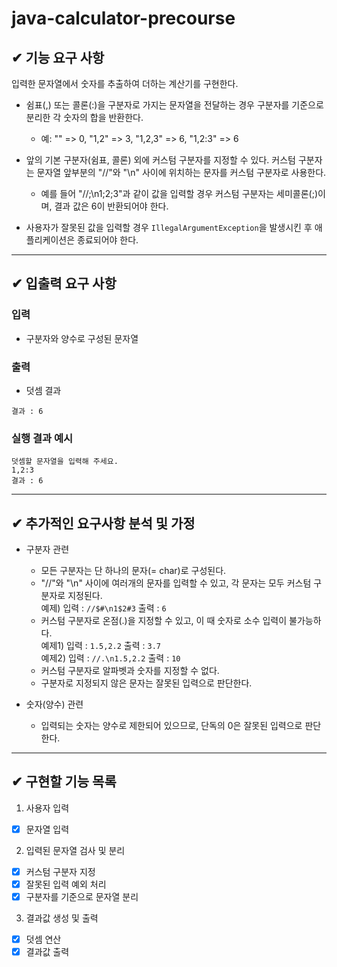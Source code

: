 # java-calculator-precourse

## ✔ 기능 요구 사항

입력한 문자열에서 숫자를 추출하여 더하는 계산기를 구현한다.

- 쉼표(,) 또는 콜론(:)을 구분자로 가지는 문자열을 전달하는 경우 구분자를 기준으로 분리한 각 숫자의 합을 반환한다.
    - 예: "" => 0, "1,2" => 3, "1,2,3" => 6, "1,2:3" => 6


- 앞의 기본 구분자(쉼표, 콜론) 외에 커스텀 구분자를 지정할 수 있다. 커스텀 구분자는 문자열 앞부분의 "//"와 "\n" 사이에 위치하는 문자를 커스텀 구분자로 사용한다.
    - 예를 들어 "//;\n1;2;3"과 같이 값을 입력할 경우 커스텀 구분자는 세미콜론(;)이며, 결과 값은 6이 반환되어야 한다.


- 사용자가 잘못된 값을 입력할 경우 `IllegalArgumentException`을 발생시킨 후 애플리케이션은 종료되어야 한다.

---

## ✔ 입출력 요구 사항

### 입력

- 구분자와 양수로 구성된 문자열

### 출력

- 덧셈 결과

```
결과 : 6
```

### 실행 결과 예시

```
덧셈할 문자열을 입력해 주세요.
1,2:3
결과 : 6
```

---

## ✔ 추가적인 요구사항 분석 및 가정

- 구분자 관련
    - 모든 구분자는 단 하나의 문자(= char)로 구성된다.
    - "//"와 "\n" 사이에 여러개의 문자를 입력할 수 있고, 각 문자는 모두 커스텀 구분자로 지정된다.
      <br> 예제) 입력 : `//$#\n1$2#3` 출력 : `6`
    - 커스텀 구분자로 온점(.)을 지정할 수 있고, 이 때 숫자로 소수 입력이 불가능하다.
      <br> 예제1) 입력 : `1.5,2.2` 출력 : `3.7`
      <br> 예제2) 입력 : `//.\n1.5,2.2` 출력 : `10`
    - 커스텀 구분자로 알파벳과 숫자를 지정할 수 없다.
    - 구분자로 지정되지 않은 문자는 잘못된 입력으로 판단한다.


- 숫자(양수) 관련
    - 입력되는 숫자는 양수로 제한되어 있으므로, 단독의 0은 잘못된 입력으로 판단한다.

---

## ✔ 구현할 기능 목록

1. 사용자 입력

- [x] 문자열 입력

2. 입력된 문자열 검사 및 분리

- [x] 커스텀 구분자 지정
- [x] 잘못된 입력 예외 처리
- [x] 구분자를 기준으로 문자열 분리

3. 결과값 생성 및 출력

- [x] 덧셈 연산
- [x] 결과값 출력

